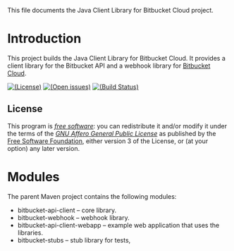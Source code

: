 This file documents the Java Client Library for Bitbucket Cloud project.

# Introduction

This project builds the Java Client Library for Bitbucket Cloud.
It provides a client library for the Bitbucket API and a webhook library for
[Bitbucket Cloud].

[Bitbucket Cloud]: https://bitbucket.org/

[![(License)](https://img.shields.io/badge/license-AGPL--3.0--or--later-blue.svg)][AGPL-3.0]
[![(Open issues)](https://img.shields.io/bitbucket/issues/vx68k/bitbucket-api-client-java.svg)][open issues]
[![(Build Status)](https://linuxfront-functions.azurewebsites.net/api/bitbucket/build/vx68k/bitbucket-api-client-java?branch=master)][pipelines]

[AGPL-3.0]: https://opensource.org/licenses/AGPL-3.0 "GNU Affero General Public License v3.0"
[Open issues]: https://bitbucket.org/vx68k/bitbucket-api-client-java/issues?status=new&status=open
[Pipelines]: https://bitbucket.org/vx68k/bitbucket-api-client-java/addon/pipelines/home

## License

This program is *[free software][]*: you can redistribute it and/or modify it
under the terms of the *[GNU Affero General Public License][AGPL-3.0]* as published by
the [Free Software Foundation][], either version 3 of the License, or (at your
option) any later version.

[Free software]: <http://www.gnu.org/philosophy/free-sw.html> "What is free software?"
[Free Software Foundation]: <http://www.fsf.org/>

# Modules

The parent Maven project contains the following modules:

  * bitbucket-api-client – core library.
  * bitbucket-webhook – webhook library.
  * bitbucket-api-client-webapp – example web application that uses the libraries.
  * bitbucket-stubs – stub library for tests,
